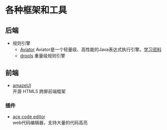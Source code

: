 # 各种框架和工具

## 后端

- 规则引擎
  - [Aviator](http://fnil.net/aviator/)
    Aviator是一个轻量级、高性能的Java表达式执行引擎。[学习资料](http://loveshisong.cn/%E7%BC%96%E7%A8%8B%E6%8A%80%E6%9C%AF/2016-02-24-%E8%A1%A8%E8%BE%BE%E5%BC%8F%E5%BC%95%E6%93%8Eaviator.html)
  - [drools](http://www.drools.org/) 重量级规则引擎

## 前端

- [amazeUI](http://amazeui.org/)  
  开源 HTML5 跨屏前端框架

### 插件

- [ace code editor](https://ace.c9.io/)  
  web代码编辑器，支持大量的代码高亮
